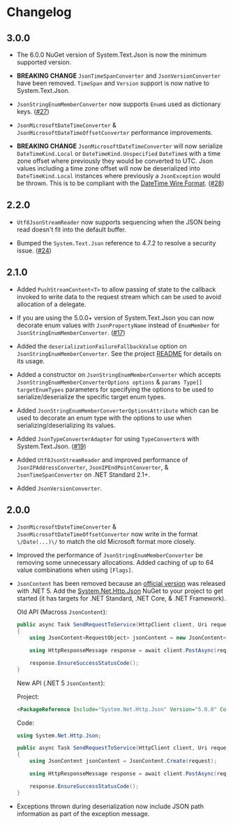 # Changelog

## 3.0.0

* The 6.0.0 NuGet version of System.Text.Json is now the minimum supported
  version.

* **BREAKING CHANGE** `JsonTimeSpanConverter` and `JsonVersionConverter` have
  been removed. `TimeSpan` and `Version` support is now native to
  System.Text.Json.

* `JsonStringEnumMemberConverter` now supports `Enum`s used as dictionary keys.
  ([#27](https://github.com/Macross-Software/core/issues/27))

* `JsonMicrosoftDateTimeConverter` & `JsonMicrosoftDateTimeOffsetConverter`
  performance improvements.

* **BREAKING CHANGE** `JsonMicrosoftDateTimeConverter` will now serialize
  `DateTimeKind.Local` or `DateTimeKind.Unspecified` `DateTime`s with a time
  zone offset where previously they would be converted to UTC. Json values
  including a time zone offset will now be deserialized into
  `DateTimeKind.Local` instances where previously a `JsonException` would be
  thrown. This is to be compliant with the [DateTime Wire
  Format](https://docs.microsoft.com/en-us/dotnet/framework/wcf/feature-details/stand-alone-json-serialization#datetime-wire-format).
  ([#28](https://github.com/Macross-Software/core/pull/28))

## 2.2.0

* `Utf8JsonStreamReader` now supports sequencing when the JSON being read
  doesn't fit into the default buffer.

* Bumped the `System.Text.Json` reference to 4.7.2 to resolve a security issue.
  ([#24](https://github.com/Macross-Software/core/pull/24))

## 2.1.0

* Added `PushStreamContent<T>` to allow passing of state to the callback invoked
  to write data to the request stream which can be used to avoid allocation of a
  delegate.

* If you are using the 5.0.0+ version of System.Text.Json you can now decorate
  enum values with `JsonPropertyName` instead of `EnumMember` for
  `JsonStringEnumMemberConverter`.
  ([#17](https://github.com/Macross-Software/core/pull/17)) 

* Added the `deserializationFailureFallbackValue` option on
  `JsonStringEnumMemberConverter`. See the project [README](./README.md) for
  details on its usage.

* Added a constructor on `JsonStringEnumMemberConverter` which accepts
  `JsonStringEnumMemberConverterOptions options` & `params Type[]
  targetEnumTypes` parameters for specifying the options to be used to
  serialize/deserialize the specific target enum types.

* Added `JsonStringEnumMemberConverterOptionsAttribute` which can be used to
  decorate an enum type with the options to use when serializing/deserializing
  its values.

* Added `JsonTypeConverterAdapter` for using `TypeConverter`s with
  System.Text.Json. ([#19](https://github.com/Macross-Software/core/pull/19)) 

* Added `Utf8JsonStreamReader` and improved performance of
  `JsonIPAddressConverter`, `JsonIPEndPointConverter`, &
  `JsonTimeSpanConverter` on .NET Standard 2.1+.

* Added `JsonVersionConverter`.

## 2.0.0

* `JsonMicrosoftDateTimeConverter` & `JsonMicrosoftDateTimeOffsetConverter` now
  write in the format `\/Date(...)\/` to match the old Microsoft format more
  closely.

* Improved the performance of `JsonStringEnumMemberConverter` be removing some
  unnecessary allocations. Added caching of up to 64 value combinations when
  using `[Flags]`.

* `JsonContent` has been removed because an [official
  version](https://docs.microsoft.com/en-us/dotnet/api/system.net.http.json.jsoncontent?view=net-5.0)
  was released with .NET 5. Add the
  [System.Net.Http.Json](https://www.nuget.org/packages/System.Net.Http.Json/)
  NuGet to your project to get started (it has targets for .NET Standard, .NET
  Core, & .NET Framework).

    Old API (Macross `JsonContent`):
    ```csharp
    public async Task SendRequestToService(HttpClient client, Uri requestUri, RequestObject request)
    {
        using JsonContent<RequestObject> jsonContent = new JsonContent<RequestObject>(request);

        using HttpResponseMessage response = await client.PostAsync(requestUri, jsonContent).ConfigureAwait(false);

        response.EnsureSuccessStatusCode();
    }
    ```

    New API (.NET 5 `JsonContent`):

    Project:
    ```xml
    <PackageReference Include="System.Net.Http.Json" Version="5.0.0" Condition="'$(TargetFramework)' != 'net5.0'" />
    ```

    Code:
    ```csharp
    using System.Net.Http.Json;

    public async Task SendRequestToService(HttpClient client, Uri requestUri, RequestObject request)
    {
        using JsonContent jsonContent = JsonContent.Create(request);

        using HttpResponseMessage response = await client.PostAsync(requestUri, jsonContent).ConfigureAwait(false);

        response.EnsureSuccessStatusCode();
    }
    ```

* Exceptions thrown during deserialization now include JSON path information as
  part of the exception message.
